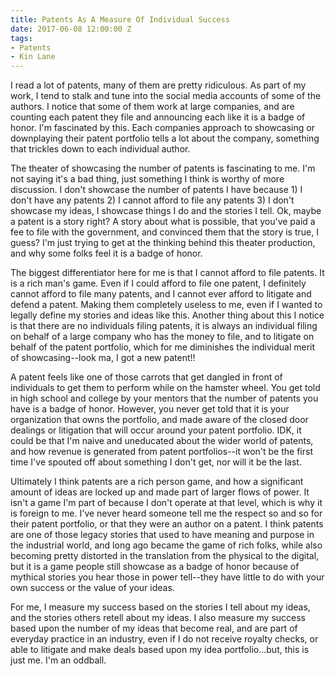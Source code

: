 ```yaml
---
title: Patents As A Measure Of Individual Success
date: 2017-06-08 12:00:00 Z
tags:
- Patents
- Kin Lane
---
```


I read a lot of patents, many of them are pretty ridiculous. As part of my work, I tend to stalk and tune into the social media accounts of some of the authors. I notice that some of them work at large companies, and are counting each patent they file and announcing each like it is a badge of honor. I'm fascinated by this. Each companies approach to showcasing or downplaying their patent portfolio tells a lot about the company, something that trickles down to each individual author.

The theater of showcasing the number of patents is fascinating to me. I'm not saying it's a bad thing, just something I think is worthy of more discussion. I don't showcase the number of patents I have because 1) I don't have any patents 2) I cannot afford to file any patents 3) I don't showcase my ideas, I showcase things I do and the stories I tell. Ok, maybe a patent is a story right? A story about what is possible, that you've paid a fee to file with the government, and convinced them that the story is true, I guess? I'm just trying to get at the thinking behind this theater production, and why some folks feel it is a badge of honor.

The biggest differentiator here for me is that I cannot afford to file patents. It is a rich man's game. Even if I could afford to file one patent, I definitely cannot afford to file many patents, and I cannot ever afford to litigate and defend a patent. Making them completely useless to me, even if I wanted to legally define my stories and ideas like this. Another thing about this I notice is that there are no individuals filing patents, it is always an individual filing on behalf of a large company who has the money to file, and to litigate on behalf of the patent portfolio, which for me diminishes the individual merit of showcasing--look ma, I got a new patent!!

A patent feels like one of those carrots that get dangled in front of individuals to get them to perform while on the hamster wheel. You get told in high school and college by your mentors that the number of patents you have is a badge of honor. However, you never get told that it is your organization that owns the portfolio, and made aware of the closed door dealings or litigation that will occur around your patent portfolio. IDK, it could be that I'm naive and uneducated about the wider world of patents, and how revenue is generated from patent portfolios--it won't be the first time I've spouted off about something I don't get, nor will it be the last.

Ultimately I think patents are a rich person game, and how a significant amount of ideas are locked up and made part of larger flows of power. It isn't a game I'm part of because I don't operate at that level, which is why it is foreign to me. I've never heard someone tell me the respect so and so for their patent portfolio, or that they were an author on a patent. I think patents are one of those legacy stories that used to have meaning and purpose in the industrial world, and long ago became the game of rich folks, while also becoming pretty distorted in the translation from the physical to the digital, but it is a game people still showcase as a badge of honor because of mythical stories you hear those in power tell--they have little to do with your own success or the value of your ideas. 

For me, I measure my success based on the stories I tell about my ideas, and the stories others retell about my ideas. I also measure my success based upon the number of my ideas that become real, and are part of everyday practice in an industry, even if I do not receive royalty checks, or able to litigate and make deals based upon my idea portfolio...but, this is just me. I'm an oddball.